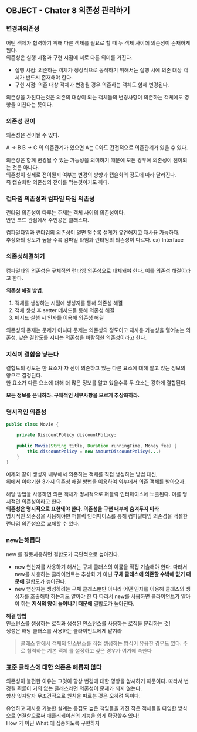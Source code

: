 OBJECT - Chater 8 의존성 관리하기
--

### 변경과의존성

어떤 객제가 협력하기 위해 다른 객체를 필요로 할 때 두 객체 사이에 의존성이 존재하게 된다.  
의존성은 실행 시점과 구현 시점에 서로 다른 의미를 가진다.

- 실행 시점: 의존하는 객체가 정상적으로 동작하기 위해서는 실행 시에 의존 대상 객체가 반드시 존재해야 한다.
- 구현 시점: 의존 대상 객체가 변경될 경우 의존하는 객체도 함께 변경된다.

의존성을 가진다는것은 의존의 대상이 되는 객체들의 변경사항이 의존하는 객체에도 영향을 미친다는 뜻이다.

### 의존성 전이

의존성은 전이될 수 있다.

A -> B B -> C 의 의존관계가 있으면 A는 C와도 간접적으로 의존관계가 있을 수 있다.

의존성은 함께 변경될 수 있는 가능성을 의미하기 때문에 모든 경우에 의존성이 전이되는 것은 아나다.  
의존성이 실제로 전이될지 여부는 변경의 방향과 캡슐화의 정도에 따라 달라진다.   
즉 캡슐화란 의존성의 전이를 막는것이기도 하다.

### 런타임 의존성과 컴파일 타임 의존성

런타임 의존성이 다루는 주제는 객체 사이의 의존성이다.   
반면 코드 관점에서 주인공은 클래스다.

컴파일타임과 런타임의 의존성이 멀면 멀수록 설계가 유연해지고 재사용 가능하다.  
추상화의 정도가 높을 수록 컴파일 타임과 런타임의 의존성이 다르다. ex) Interface


### 의존성해결하기

컴파일타임 의존성은 구체적인 런타임 의존성으로 대체돼야 한다. 이를 의존성 해결이라고 한다.

**의존성 해결 방법.**
1. 객체를 생성하는 시점에 생성지를 통해 의존성 해결 
2. 객체 생성 후 setter 메서드들 통해 의존성 해결
3. 메서드 실행 시 인자를 이용해 의존성 해결  

의존성의 존재는 문제가 아니다 문제는 의존성의 정도이고
재사용 가능성을 열어놓는 의존성, 낮은 결합도를 지니는 의존성을 바람직한 의존성이라고 한다.

### 지식이 결합을 낳는다

결합도의 정도는 한 요소가 자 신이 의존하고 있는 다른 요소에 대해 알고 있는 정보의 양으로 결정된다.   
한 요소가 다른 요소에 대해 더 많은 정보를 알고 있을수록 두 요소는 강하게 결합된다.  

**모든 정보를 은닉하라. 구체적인 세부사항을 모르게 추상화하라.**

### 명시적인 의존성

``` java
public class Movie {

    private DiscountPolicy discountPolicy;
    
    public Movie(String title, Duration runningTime, Money fee) {
        this.discountPolicy = new AmountDiscountPolicy(...)
    }
}
```

예제와 같이 생성자 내부에서 의존하는 객체를 직접 생성하는 방법 대신,  
위에서 이야기한 3가지 의존성 해결 방법을 이용하여 외부에서 의존 객체를 받아오자.

해당 방법을 사용하면 의존 객체가 명시적으로 퍼블릭 인터페이스에 노출된다. 이를 명시적인 의존성이라고 한다.  
**의존성은 명시적으로 표현돼야 한다. 의존성을 구현 내부에 숨겨두지 마라**  
명시적인 의존성을 사용해야만 퍼블릭 인터페이스를 통해 컴파일타임 의존성을 적절한 런타임 의존성으로 교체할 수 있다.


### new는해롭다

new 를 잘못사용하면 결합도가 극단적으로 높아진다.

- new 연산자를 사용하기 해서는 구체 클래스의 이륨을 직접 기술해야 한다. 따라서 new를 사용하는 클라이언트는 추상화 가 아닌 **구체 클래스에 의존할 수밖에 없기 때문에** 결합도가 높아진다.
- new 연산자는 생성하려는 구체 클래스뿐만 아니라 어떤 인자를 이용해 클래스의 생성자를 호출해야 하는지도 알아야 한 다 따라서 new를 사용하면 클라이언트가 알아야 하는 **지식의 양이 늘어나기 때문에** 결합도가 높아진다.


**해결 방법**  
인스턴스를 생성하는 로직과 생성된 인스턴스를 사용하는 로직을 분리하는 것!  
생성은 해당 클래스를 사용하는 클라이언트에게 맡겨라
> 클래스 안에서 객체의 인스턴스를 직접 생성하는 방식이 유용한 경우도 있다. 주로 협력하는 기본 객체 를 설정하고 싶은 경우가 여기에 속한다



### 표준 클래스에 대한 의존은 해롭지 않다

의존성이 불편한 이유는 그것이 항상 변경에 대한 영향을 암시하기 때문이다. 따라서 변경될 획률이 거의 없는 클래스라면 의존성이 문제가 되지 않는다.  
항상 잊지말자 무조건적으로 원칙을 따르는 것은 오히려 독이다.


유연하고 재사용 가능한 설계는 응집도 높은 책임들을 가진 작은 객체들을 다잉한 방식으로 연결함으로써 애플리케이션의 기능을 쉽게 확장할수 있다!  
How 가 아닌 What 에 집중하도록 구현하자

